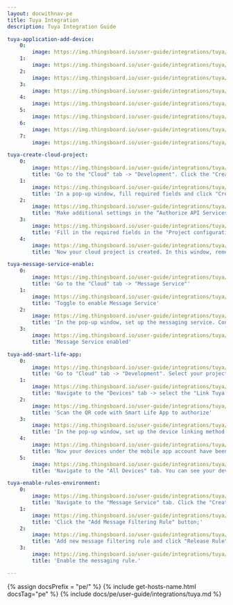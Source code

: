 ```yaml
---
layout: docwithnav-pe
title: Tuya Integration
description: Tuya Integration Guide

tuya-application-add-device:
    0:
        image: https://img.thingsboard.io/user-guide/integrations/tuya/tuya-add-device-1.png
    1:
        image: https://img.thingsboard.io/user-guide/integrations/tuya/tuya-add-device-2.png
    2:
        image: https://img.thingsboard.io/user-guide/integrations/tuya/tuya-add-device-3.png
    3:
        image: https://img.thingsboard.io/user-guide/integrations/tuya/tuya-add-device-4.png
    4:
        image: https://img.thingsboard.io/user-guide/integrations/tuya/tuya-add-device-5.png
    5:
        image: https://img.thingsboard.io/user-guide/integrations/tuya/tuya-add-device-6.png
    6:
        image: https://img.thingsboard.io/user-guide/integrations/tuya/tuya-add-device-7.png
    7:
        image: https://img.thingsboard.io/user-guide/integrations/tuya/tuya-add-device-8.png

tuya-create-cloud-project:
    0:
        image: https://img.thingsboard.io/user-guide/integrations/tuya/tuya-create-cloud-project-1.png
        title: 'Go to the "Cloud" tab -> "Development". Click the "Create Cloud Project" button'
    1:
        image: https://img.thingsboard.io/user-guide/integrations/tuya/tuya-create-cloud-project-2.png
        title: 'In a pop-up window, fill required fields and click "Create"'
    2:
        image: https://img.thingsboard.io/user-guide/integrations/tuya/tuya-create-cloud-project-3.png
        title: 'Make additional settings in the “Authorize API Services” window and click "Authorize"'
    3:
        image: https://img.thingsboard.io/user-guide/integrations/tuya/tuya-create-cloud-project-4.png
        title: 'Fill in the required fields in the "Project configuration" window, then click "Create"'
    4:
        image: https://img.thingsboard.io/user-guide/integrations/tuya/tuya-create-cloud-project-5.png
        title: 'Now your cloud project is created. In this window, remember the Access ID and Access Secret values. These values will be needed during the Tuya Integration setup.'

tuya-message-service-enable:
    0:
        image: https://img.thingsboard.io/user-guide/integrations/tuya/tuya-message-service-enable-1.png
        title: 'Go to the "Cloud" tab -> "Message Service"'
    1:
        image: https://img.thingsboard.io/user-guide/integrations/tuya/tuya-message-service-enable-2.png
        title: 'Toggle to enable Message Service'
    2:
        image: https://img.thingsboard.io/user-guide/integrations/tuya/tuya-message-service-enable-3.png
        title: 'In the pop-up window, set up the messaging service. Configure the settings for "Message Service Type" and "Alert Contact". Click "Ok"'
    3:
        image: https://img.thingsboard.io/user-guide/integrations/tuya/tuya-message-service-enable-4.png
        title: 'Message Service enabled'

tuya-add-smart-life-app:
    0:
        image: https://img.thingsboard.io/user-guide/integrations/tuya/tuya-add-smart-life-app-1.png
        title: 'Go to "Cloud" tab -> "Development". Select your project'
    1:
        image: https://img.thingsboard.io/user-guide/integrations/tuya/tuya-add-smart-life-app-2.png
        title: 'Navigate to the "Devices" tab -> select the "Link Tuya App Account" tab. Click "Add App Account"'
    2:
        image: https://img.thingsboard.io/user-guide/integrations/tuya/tuya-add-smart-life-app-3.png
        title: 'Scan the QR code with Smart Life App to authorize'
    3:
        image: https://img.thingsboard.io/user-guide/integrations/tuya/tuya-add-smart-life-app-4.png
        title: 'In the pop-up window, set up the device linking method and select device permission: read, read/write or read/write/manage". Click "Ok"'
    4:
        image: https://img.thingsboard.io/user-guide/integrations/tuya/tuya-add-smart-life-app-5.png
        title: 'Now your devices under the mobile app account have been added to the project'
    5:
        image: https://img.thingsboard.io/user-guide/integrations/tuya/tuya-add-smart-life-app-6.png
        title: 'Navigate to the "All Devices" tab. You can see your device added to the project'

tuya-enable-rules-environment:
    0:
        image: https://img.thingsboard.io/user-guide/integrations/tuya/tuya-enable-rules-environment-1-pe.png
        title: 'Navigate to the "Message Service" tab. Click the "Create Messaging Rules" button;'
    1:
        image: https://img.thingsboard.io/user-guide/integrations/tuya/tuya-enable-rules-environment-2-pe.png
        title: 'Click the "Add Message Filtering Rule" button;'
    2:
        image: https://img.thingsboard.io/user-guide/integrations/tuya/tuya-enable-rules-environment-3-pe.png
        title: 'Add new message filtering rule and click "Release Rule" button;'
    3:
        image: https://img.thingsboard.io/user-guide/integrations/tuya/tuya-enable-rules-environment-5-pe.png
        title: 'Enable the messaging rule.'

---
```

{% assign docsPrefix = "pe/" %}
{% include get-hosts-name.html docsTag="pe" %}
{% include docs/pe/user-guide/integrations/tuya.md %}